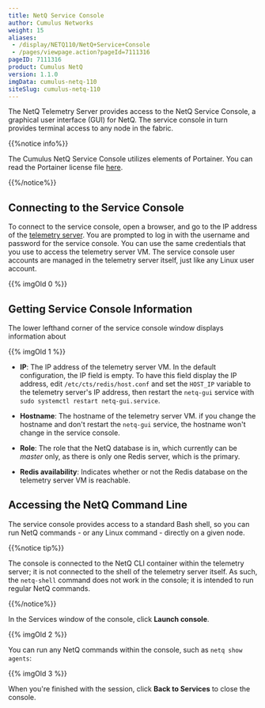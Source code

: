 ```yaml
---
title: NetQ Service Console
author: Cumulus Networks
weight: 15
aliases:
 - /display/NETQ110/NetQ+Service+Console
 - /pages/viewpage.action?pageId=7111316
pageID: 7111316
product: Cumulus NetQ
version: 1.1.0
imgData: cumulus-netq-110
siteSlug: cumulus-netq-110
---
```

The NetQ Telemetry Server provides access to the NetQ Service Console, a
graphical user interface (GUI) for NetQ. The service console in turn
provides terminal access to any node in the fabric.

{{%notice info%}}

The Cumulus NetQ Service Console utilizes elements of Portainer. You can
read the Portainer license file
[here](https://github.com/portainer/portainer/blob/develop/LICENSE).

{{%/notice%}}

## Connecting to the Service Console</span>

To connect to the service console, open a browser, and go to the IP
address of the [telemetry
server](/version/cumulus-netq-110/Getting-Started-with-NetQ/). You are
prompted to log in with the username and password for the service
console. You can use the same credentials that you use to access the
telemetry server VM. The service console user accounts are managed in
the telemetry server itself, just like any Linux user account.

{{% imgOld 0 %}}

## Getting Service Console Information</span>

The lower lefthand corner of the service console window displays
information about

{{% imgOld 1 %}}

  - **IP**: The IP address of the telemetry server VM. In the default
    configuration, the IP field is empty. To have this field display the
    IP address, edit `/etc/cts/redis/host.conf` and set the `HOST_IP`
    variable to the telemetry server's IP address, then restart the
    `netq-gui` service with `sudo systemctl restart netq-gui.service`.

  - **Hostname**: The hostname of the telemetry server VM. if you change
    the hostname and don't restart the `netq-gui` service, the hostname
    won't change in the service console.

  - **Role**: The role that the NetQ database is in, which currently can
    be *master* only, as there is only one Redis server, which is the
    primary.

  - **Redis availability**: Indicates whether or not the Redis database
    on the telemetry server VM is reachable.

## Accessing the NetQ Command Line</span>

The service console provides access to a standard Bash shell, so you can
run NetQ commands - or any Linux command - directly on a given node.

{{%notice tip%}}

The console is connected to the NetQ CLI container within the telemetry
server; it is not connected to the shell of the telemetry server itself.
As such, the `netq-shell` command does not work in the console; it is
intended to run regular NetQ commands.

{{%/notice%}}

In the Services window of the console, click **Launch console**.

{{% imgOld 2 %}}

You can run any NetQ commands within the console, such as `netq show
agents`:

{{% imgOld 3 %}}

When you're finished with the session, click **Back to Services** to
close the console.

<article id="html-search-results" class="ht-content" style="display: none;">

</article>

<footer id="ht-footer">

</footer>
